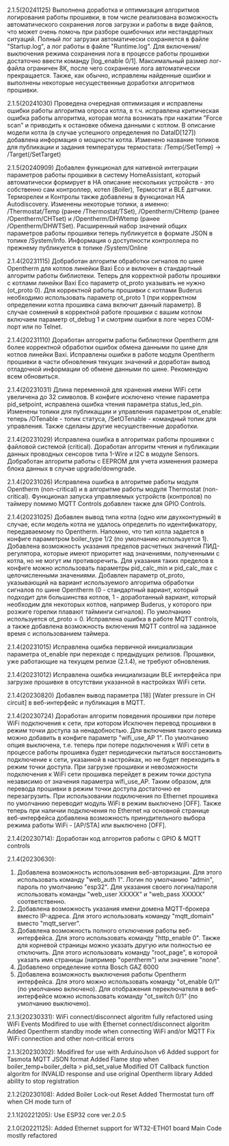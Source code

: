 2.1.5(20241125)
Выполнена доработка и оптимизация алгоритмов логирования работы прошивки, в том числе реализована возможность автоматического сохранения логов загрузки и работы в виде файлов, что может очень помочь при разборе ошибочных или нестандартных ситуаций. Полный лог загрузки автоматически сохраняется в файле "Startup.log", а лог работы в файле "Runtime.log". Для включения/выключения режима сохранения лога в процессе работы прошивки достаточно ввести команду [log_enable 0/1]. Максимальный размер лог-файла ограничен 8К, после чего сохранение лога автоматически прекращается. Также, как обычно, исправлены найденные ошибки и выполнены некоторые несущественные доработки алгоритмов прошивки. 

2.1.5(20241030)
Проведена очередная оптимизация и исправлены ошибки работы алгоритма опроса котла, в т.ч. исправлена критическая ошибка работы алгоритма, которая могла возникать при нажатии "Force scan" и приводить к остановке обмена данными с котлом.
В описание модели котла (в случае успешного определения по DataID[127]) добавлена информация о мощности котла.
Изменено название топиков для публикации и задания температуры термостата: /Temp(/SetTemp) -> /Target(/SetTarget)


2.1.5(20240909)
Добавлен функционал для нативной интеграции параметров работы прошивки в систему HomeAssistant, который автоматически формирует  в HA описание нескольких устройств - это собственно сам контроллер, котел (Boiler), Термостат и BLE датчики. Терморелеи и Контролы также добавлены в функционал HA Autodiscovery.
Изменены некоторые топики, а именно: /Thermostat/Temp (ранее /Thermostat/TSet), /Opentherm/CHtemp (ранее /Opentherm/CHTset) и /Opentherm/DHWtemp (ранее /Opentherm/DHWTSet).
Расширенный набор значений общих параметров работы прошивки теперь публикуется в формате JSON в топике /System/Info. Информация о доступности контроллера по прежнему публикуется в топике /System/Online

2.1.4(20231115)
Добработан алгоритм обработки сигналов по шине Opentherm для котлов линейки Baxi Eco и включен в стандартный алгоритм работы библиотеки. Теперь для корректной работы прошивки с котлами линейки Baxi Eco параметр ot_proto указывать не нужно (ot_proto 0). Для корректной работы прошивки с котлами Buderus необходимо использовать параметр ot_proto 1 (при корректном определении котла прошивка сама включит данный параметр). В случае сомнений в корректной работе прошивки с вашим котлом включаем параметр ot_debug 1 и смотрим ошибки в логе через COM-порт или по Telnet.

2.1.4(20231110)
Доработан алгоритм работы библиотеки Opentherm для более корректной обработки ошибок обмена данными по шине для котлов линейки Baxi. Исправлены ошибки в работе модуля Opentherm прошивки в части обновления текущих значений и доработан вывод отладочной информации об обмене данными по шине. Рекомендую всем обновиться.

2.1.4(20231031)
Длина переменной для хранения имени WIFi сети увеличена до 32 символов.
В конфиге исключено чтение параметра pid_setpoint, исправлена ошибка чтения параметра status_led_pin.
Изменены топики для публикацции и управления параметром ot_enable: теперь /OTenable - топик статуса, /SetOTenable - командный топик для управления. Также сделаны другие несущественные доработки.

2.1.4(20231029)
Исправлена ошибка в алгоритмах работы прошивки с файловой системой (critical).
Доработан алгоритм чтения и публикации данных проводных сенсоров типа 1-Wire и I2C в модуле Sensors. 
Добработан алгоритм работы с EEPROM для учета изменения размера блока данных в случае upgrade/downgrade.

2.1.4(20231026)
Исправлена ошибка в алгоритме работы модуля Opentherm (non-critical) и в алгоритме работы модуля Thermostat (non-critical). 
Функционал запуска управляемых устройств (контролов) по таймеру помимо MQTT Controls добавлен также для GPIO Controls.

2.1.4(20231025)
Добавлен вывод типа котла (одно или двухконтурный) в случае, если модель котла не удалось определить по идентификатору, передаваемому по Opentherm. Напомню, что тип котла задается в конфиге параметром boiler_type 1/2 (по умолчанию используется 1).
Добавлена возможность указания пределов расчетных значений ПИД-регулятора, которые имеют приоритет над значениями, полученными с котла, но не могут им противоречить. Для указания таких пределов в конфиге можно использовать параметры pid_calc_min и pid_calc_max с целочисленными значениями.
Добавлен параметр ot_proto, указывающий на вариант используемого алгоритма обработки сигналов по шине Opentherm (0 - 
стандартный вариант, который подходит для большинства котлов, 1 - доработанный вариант, который необходим для некоторых котлов, например Buderus, у которого при розжиге горелки плавают тайминги сигналов). По умолчанию используется ot_proto = 0.
Исправлена ошибка в работе MQTT controls, а также добавлена возможность включения MQTT control на заданное время с использованием таймера.

2.1.4(20231015)
Исправлена ошибка первичной инициализации параметра ot_enable при переходе с предыдущих релизов. Прошивки, уже работающие на текущем релизе (2.1.4), не требуют обновления.

2.1.4(20231012)
Исправлена ошибка инициализации BLE интерфейса при загрузке прошивке в отсутствии указанной в настройках WiFi сети. 

2.1.4(20230820)
Добавлен вывод параметра [18] [Water pressure in CH circuit] в веб-интерфейс и публикация в MQTT.

2.1.4(20230724)
Доработан алгоритм поведения прошивки при потере WiFi подключения к сети, при котором Исключен перевод прошивки в режим точки доступа за ненадобностью. Для включения такого режима можно добавить в конфиге параметр "wifi_use_AP 1". По умолчанию опция выключена, т.е. теперь при потере подключения к WiFi сети в процессе работы прошивка будет периодически пытаться восстановить подключение к сети, указанной в настройках, но не будет переходить в режим точки доступа. При загрузке прошивки и невозможности подключения к WiFi сети прошивка перейдет в режим точки доступа независимо от значения параметра wifi_use_AP. Таким образом, для перевода прошивки в режим точки доступа достаточно ее перезагрузить. При использовании подключения по Ethernet прошивка по умолчанию переводит модуль WiFi в режим выключено [OFF]. Также теперь при наличии подключения по Ethernet на основной странице веб-интерфейса добавлена возможность принудительного выбора режима работы WiFi - [AP/STA] или выключено [OFF].

2.1.4(20230714):
Доработан код алгоритов работы с GPIO & MQTT controls

2.1.4(20230630):
1. Добавлена возможность использования веб-авторизации.
Для этого использовать команду "web_auth 1". Логин по умолчанию "admin", пароль по умолчанию "esp32".
Для указания своего логина/пароля использовать команды "web_user XXXXX" и "web_pass XXXXX" соответственно.
2. Добавлена возможность указания имени домена MQTT-брокера вместо IP-адреса. Для этого использовать команду "mqtt_domain" вместо "mqtt_server".
3. Добавлена возможность полного отключения работы веб-интерфейса. Для этого использовать команду "http_enable 0".
Также для корневой страницы можно указать другую или полностью ее отключить. Для этого использовать команду "root_page", в которой указать имя страницы (например "opentherm") или значение "none".
4. Добавлено определение котла Bosch GAZ 6000
5. Добавлена возможность выключения работы Opentherm интерфейса. Для этого можно использовать команду "ot_enable 0/1" (по умолчанию включено). Для отображения переключателя в веб-интерфейсе можно использовать команду "ot_switch 0/1" (по умолчанию выключено).

2.1.3(20230331):
WiFi connect/disconnect algoritm fully refactored using WiFi Events
Modifired to use with Ethernet connect/disconnect algoritm
Added Opentherm standby mode when connecting WiFi and/or MQTT
Fix WiFi connection and other non-critical errors

2.1.3(20230302):
Modifired for use with ArduinoJson v6
Added support for Tasmota MQTT JSON format
Added Flame stop when boiler_temp+boiler_delta > pid_set_value
Modified OT Callback function algoritm for INVALID response and use original Opentherm library
Added ability to stop registration

2.1.2(20230108):
Added Boiler Lock-out Reset
Added Thermostat turn off when CH mode turn of

2.1.1(20221205):
Use ESP32 core ver.2.0.5

2.1.0(20221125):
Added Ethernet support for WT32-ETH01 board
Main Code mostly refactored
